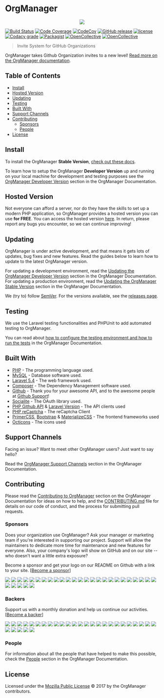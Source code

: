 # OrgManager
<p align="center"><img src="https://raw.githubusercontent.com/orgmanager/branding/master/PNG/orgmanager_Horizontal.png"></p>

[![Build Status](https://travis-ci.org/orgmanager/orgmanager.svg?branch=master)](https://travis-ci.org/orgmanager/orgmanager)
[![Code Coverage](https://scrutinizer-ci.com/g/orgmanager/orgmanager/badges/coverage.png?b=master)](https://scrutinizer-ci.com/g/orgmanager/orgmanager/?branch=master)
[![CodeCov](https://codecov.io/gh/orgmanager/orgmanager/branch/master/graph/badge.svg)](https://codecov.io/gh/orgmanager/orgmanager)
[![GitHub release](https://api.releasepage.co/v1/pages/0af37d75-ff86-4381-8f0d-5590fa8027a1/badge.svg?apiKey=live.QzuQeWHAAvXWoO5h)](http://releases.orgmanager.miguelpiedrafita.com)
[![license](https://img.shields.io/github/license/orgmanager/orgmanager.svg)](LICENSE.md)
[![Codacy grade](https://img.shields.io/codacy/grade/e27821fb6289410b8f58338c7e0bc686.svg)](https://www.codacy.com/app/m1guelpiedrafita/orgmanager/dashboard)
[![Packagist](https://img.shields.io/packagist/v/orgmanager/orgmanager.svg)](https://packagist.org/packages/orgmanager/orgmanager)
[![OpenCollective](https://opencollective.com/orgmanager/backers/badge.svg)](#backers) 
[![OpenCollective](https://opencollective.com/orgmanager/sponsors/badge.svg)](#sponsors)

> Invite System for GitHub Organizations

OrgManager takes Github Organization invites to a new level! [Read more on the OrgManager documentation](https://orgmanager.readme.io/docs/about-orgmanager).

## Table of Contents

- [Install](#install)
- [Hosted Version](#hosted-version)
- [Updating](#updating)
- [Testing](#testing)
- [Built With](#built-with)
- [Support Channels](#support-channels)
- [Contributing](#contributing)
	- [Sponsors](#sponsors)
	- [People](#people)
- [License](#license)

## Install

To install the OrgManager **Stable Version**, [check out these docs](https://orgmanager.readme.io/docs/prod-requirements).

To learn how to setup the OrgManager **Developer Version** up and running on your local machine for development and testing purposes see the [OrgManager Developer Version](https://orgmanager.readme.io/docs/dev-requirements) section in the OrgManager Documentation.

## Hosted Version

Not everyone can afford a server, nor do they have the skills to set up a modern PHP application, so OrgManager provides a hosted version you can use **for FREE**. You can access the hosted version [here](https://orgmanager.miguelpiedrafita.com). In return, please report any bugs you encounter, so we can continue improving!

## Updating

OrgManager is under active development, and that means it gets lots of updates, bug fixes and new features. Read the guides below to learn how to update to the latest OrgManager version.

For updating a development environment, read the [Updating the OrgManager Developer Version](https://orgmanager.readme.io/docs/dev-updating) section in the OrgManager Documentation. For updating a production environment, read the [Updating the OrgManager Stable Version](https://orgmanager.readme.io/docs/prod-updating) section in the OrgManager Documentation.

We (try to) follow [SemVer](http://semver.org/). For the versions available, see the [releases page](https://github.com/orgmanager/orgmanager/releases).

## Testing

We use the Laravel testing functionalities and PHPUnit to add automated testing to OrgManager.

You can read about [how to configure the testing environment and how to run the tests](https://orgmanager.readme.io/docs/testing) in the OrgManager Documentation.


## Built With

* [PHP](https://php.net) - The programming language used.
* [MySQL](https://mysql.com) - Database software used.
* [Laravel 5.4](https://laravel.com) - The web framework used.
* [Composer](https://getcomposer.org) - The Dependency Management software used.
* [Github](https://github.com) - Thank you for your awesome API, and to the awesome people at [Github Support](https://github.com/contact)!
* [Socialite](https://github.com/laravel/socialite) - The OAuth library used.
* [PHP Github API](https://github.com/KnpLabs/php-github-api) & [Laravel Version](https://github.com/GrahamCampbell/Laravel-GitHub) - The API clients used
* [PHP reCaptcha](https://github.com/google/recaptcha) - The reCaptcha Client
* [PrimerCSS](http://primercss.io/), [Bootstrap](https://getbootstrap.com/) & [MaterializeCSS](http://materializecss.com/) - The frontend frameworks used
* [Octicons](https://octicons.github.com/) - The icons used

## Support Channels

Facing an issue? Want to meet other OrgManager users? Just want to say hello?

Read the [OrgManager Support Channels](https://orgmanager.readme.io/docs/orgmanager-support-channels) section in the OrgManager Documentation.

## Contributing

Please read the [Contributing to OrgManager](https://orgmanager.readme.io/docs/contributing-to-orgmanager) section on the OrgManager Documentation for ideas on how to help, and the [CONTRIBUTING.md](https://github.com/orgmanager/orgmanager/blob/master/.github/CONTRIBUTING.md) file for details on our code of conduct, and the process for submitting pull requests.

### Sponsors

Does your organization use OrgManager?  Ask your manager or marketing team if you're interested in supporting our project.  Support will allow the maintainers to dedicate more time for maintenance and new features for everyone.  Also, your company's logo will show on GitHub and on our site -- who doesn't want a little extra exposure?

Become a sponsor and get your logo on our README on Github with a link to your site. [[Become a sponsor](https://opencollective.com/orgmanager#sponsor)]

<a href="https://opencollective.com/orgmanager/sponsor/0/website" target="_blank"><img src="https://opencollective.com/orgmanager/sponsor/0/avatar.svg"></a>
<a href="https://opencollective.com/orgmanager/sponsor/1/website" target="_blank"><img src="https://opencollective.com/orgmanager/sponsor/1/avatar.svg"></a>
<a href="https://opencollective.com/orgmanager/sponsor/2/website" target="_blank"><img src="https://opencollective.com/orgmanager/sponsor/2/avatar.svg"></a>
<a href="https://opencollective.com/orgmanager/sponsor/3/website" target="_blank"><img src="https://opencollective.com/orgmanager/sponsor/3/avatar.svg"></a>
<a href="https://opencollective.com/orgmanager/sponsor/4/website" target="_blank"><img src="https://opencollective.com/orgmanager/sponsor/4/avatar.svg"></a>
<a href="https://opencollective.com/orgmanager/sponsor/5/website" target="_blank"><img src="https://opencollective.com/orgmanager/sponsor/5/avatar.svg"></a>
<a href="https://opencollective.com/orgmanager/sponsor/6/website" target="_blank"><img src="https://opencollective.com/orgmanager/sponsor/6/avatar.svg"></a>
<a href="https://opencollective.com/orgmanager/sponsor/7/website" target="_blank"><img src="https://opencollective.com/orgmanager/sponsor/7/avatar.svg"></a>
<a href="https://opencollective.com/orgmanager/sponsor/8/website" target="_blank"><img src="https://opencollective.com/orgmanager/sponsor/8/avatar.svg"></a>
<a href="https://opencollective.com/orgmanager/sponsor/9/website" target="_blank"><img src="https://opencollective.com/orgmanager/sponsor/9/avatar.svg"></a>
<a href="https://opencollective.com/orgmanager/sponsor/10/website" target="_blank"><img src="https://opencollective.com/orgmanager/sponsor/10/avatar.svg"></a>
<a href="https://opencollective.com/orgmanager/sponsor/11/website" target="_blank"><img src="https://opencollective.com/orgmanager/sponsor/11/avatar.svg"></a>
<a href="https://opencollective.com/orgmanager/sponsor/12/website" target="_blank"><img src="https://opencollective.com/orgmanager/sponsor/12/avatar.svg"></a>
<a href="https://opencollective.com/orgmanager/sponsor/13/website" target="_blank"><img src="https://opencollective.com/orgmanager/sponsor/13/avatar.svg"></a>
<a href="https://opencollective.com/orgmanager/sponsor/14/website" target="_blank"><img src="https://opencollective.com/orgmanager/sponsor/14/avatar.svg"></a>
<a href="https://opencollective.com/orgmanager/sponsor/15/website" target="_blank"><img src="https://opencollective.com/orgmanager/sponsor/15/avatar.svg"></a>
<a href="https://opencollective.com/orgmanager/sponsor/16/website" target="_blank"><img src="https://opencollective.com/orgmanager/sponsor/16/avatar.svg"></a>
<a href="https://opencollective.com/orgmanager/sponsor/17/website" target="_blank"><img src="https://opencollective.com/orgmanager/sponsor/17/avatar.svg"></a>
<a href="https://opencollective.com/orgmanager/sponsor/18/website" target="_blank"><img src="https://opencollective.com/orgmanager/sponsor/18/avatar.svg"></a>
<a href="https://opencollective.com/orgmanager/sponsor/19/website" target="_blank"><img src="https://opencollective.com/orgmanager/sponsor/19/avatar.svg"></a>
<a href="https://opencollective.com/orgmanager/sponsor/20/website" target="_blank"><img src="https://opencollective.com/orgmanager/sponsor/20/avatar.svg"></a>
<a href="https://opencollective.com/orgmanager/sponsor/21/website" target="_blank"><img src="https://opencollective.com/orgmanager/sponsor/21/avatar.svg"></a>
<a href="https://opencollective.com/orgmanager/sponsor/22/website" target="_blank"><img src="https://opencollective.com/orgmanager/sponsor/22/avatar.svg"></a>
<a href="https://opencollective.com/orgmanager/sponsor/23/website" target="_blank"><img src="https://opencollective.com/orgmanager/sponsor/23/avatar.svg"></a>
<a href="https://opencollective.com/orgmanager/sponsor/24/website" target="_blank"><img src="https://opencollective.com/orgmanager/sponsor/24/avatar.svg"></a>
<a href="https://opencollective.com/orgmanager/sponsor/25/website" target="_blank"><img src="https://opencollective.com/orgmanager/sponsor/25/avatar.svg"></a>
<a href="https://opencollective.com/orgmanager/sponsor/26/website" target="_blank"><img src="https://opencollective.com/orgmanager/sponsor/26/avatar.svg"></a>
<a href="https://opencollective.com/orgmanager/sponsor/27/website" target="_blank"><img src="https://opencollective.com/orgmanager/sponsor/27/avatar.svg"></a>
<a href="https://opencollective.com/orgmanager/sponsor/28/website" target="_blank"><img src="https://opencollective.com/orgmanager/sponsor/28/avatar.svg"></a>
<a href="https://opencollective.com/orgmanager/sponsor/29/website" target="_blank"><img src="https://opencollective.com/orgmanager/sponsor/29/avatar.svg"></a>

### Backers

Support us with a monthly donation and help us continue our activities. [[Become a backer](https://opencollective.com/orgmanager#backer)]

<a href="https://opencollective.com/orgmanager/backer/0/website" target="_blank"><img src="https://opencollective.com/orgmanager/backer/0/avatar.svg"></a>
<a href="https://opencollective.com/orgmanager/backer/1/website" target="_blank"><img src="https://opencollective.com/orgmanager/backer/1/avatar.svg"></a>
<a href="https://opencollective.com/orgmanager/backer/2/website" target="_blank"><img src="https://opencollective.com/orgmanager/backer/2/avatar.svg"></a>
<a href="https://opencollective.com/orgmanager/backer/3/website" target="_blank"><img src="https://opencollective.com/orgmanager/backer/3/avatar.svg"></a>
<a href="https://opencollective.com/orgmanager/backer/4/website" target="_blank"><img src="https://opencollective.com/orgmanager/backer/4/avatar.svg"></a>
<a href="https://opencollective.com/orgmanager/backer/5/website" target="_blank"><img src="https://opencollective.com/orgmanager/backer/5/avatar.svg"></a>
<a href="https://opencollective.com/orgmanager/backer/6/website" target="_blank"><img src="https://opencollective.com/orgmanager/backer/6/avatar.svg"></a>
<a href="https://opencollective.com/orgmanager/backer/7/website" target="_blank"><img src="https://opencollective.com/orgmanager/backer/7/avatar.svg"></a>
<a href="https://opencollective.com/orgmanager/backer/8/website" target="_blank"><img src="https://opencollective.com/orgmanager/backer/8/avatar.svg"></a>
<a href="https://opencollective.com/orgmanager/backer/9/website" target="_blank"><img src="https://opencollective.com/orgmanager/backer/9/avatar.svg"></a>
<a href="https://opencollective.com/orgmanager/backer/10/website" target="_blank"><img src="https://opencollective.com/orgmanager/backer/10/avatar.svg"></a>
<a href="https://opencollective.com/orgmanager/backer/11/website" target="_blank"><img src="https://opencollective.com/orgmanager/backer/11/avatar.svg"></a>
<a href="https://opencollective.com/orgmanager/backer/12/website" target="_blank"><img src="https://opencollective.com/orgmanager/backer/12/avatar.svg"></a>
<a href="https://opencollective.com/orgmanager/backer/13/website" target="_blank"><img src="https://opencollective.com/orgmanager/backer/13/avatar.svg"></a>
<a href="https://opencollective.com/orgmanager/backer/14/website" target="_blank"><img src="https://opencollective.com/orgmanager/backer/14/avatar.svg"></a>
<a href="https://opencollective.com/orgmanager/backer/15/website" target="_blank"><img src="https://opencollective.com/orgmanager/backer/15/avatar.svg"></a>
<a href="https://opencollective.com/orgmanager/backer/16/website" target="_blank"><img src="https://opencollective.com/orgmanager/backer/16/avatar.svg"></a>
<a href="https://opencollective.com/orgmanager/backer/17/website" target="_blank"><img src="https://opencollective.com/orgmanager/backer/17/avatar.svg"></a>
<a href="https://opencollective.com/orgmanager/backer/18/website" target="_blank"><img src="https://opencollective.com/orgmanager/backer/18/avatar.svg"></a>
<a href="https://opencollective.com/orgmanager/backer/19/website" target="_blank"><img src="https://opencollective.com/orgmanager/backer/19/avatar.svg"></a>
<a href="https://opencollective.com/orgmanager/backer/20/website" target="_blank"><img src="https://opencollective.com/orgmanager/backer/20/avatar.svg"></a>
<a href="https://opencollective.com/orgmanager/backer/21/website" target="_blank"><img src="https://opencollective.com/orgmanager/backer/21/avatar.svg"></a>
<a href="https://opencollective.com/orgmanager/backer/22/website" target="_blank"><img src="https://opencollective.com/orgmanager/backer/22/avatar.svg"></a>
<a href="https://opencollective.com/orgmanager/backer/23/website" target="_blank"><img src="https://opencollective.com/orgmanager/backer/23/avatar.svg"></a>
<a href="https://opencollective.com/orgmanager/backer/24/website" target="_blank"><img src="https://opencollective.com/orgmanager/backer/24/avatar.svg"></a>
<a href="https://opencollective.com/orgmanager/backer/25/website" target="_blank"><img src="https://opencollective.com/orgmanager/backer/25/avatar.svg"></a>
<a href="https://opencollective.com/orgmanager/backer/26/website" target="_blank"><img src="https://opencollective.com/orgmanager/backer/26/avatar.svg"></a>
<a href="https://opencollective.com/orgmanager/backer/27/website" target="_blank"><img src="https://opencollective.com/orgmanager/backer/27/avatar.svg"></a>
<a href="https://opencollective.com/orgmanager/backer/28/website" target="_blank"><img src="https://opencollective.com/orgmanager/backer/28/avatar.svg"></a>
<a href="https://opencollective.com/orgmanager/backer/29/website" target="_blank"><img src="https://opencollective.com/orgmanager/backer/29/avatar.svg"></a>

### People

For information about all the people that have helped to make this possible, check the [People](https://orgmanager.readme.io/docs/people) section in the OrgManager Documentation.

## License

Licensed under the [Mozilla Public License](LICENSE.md) © 2017 by the OrgManager contributors.
